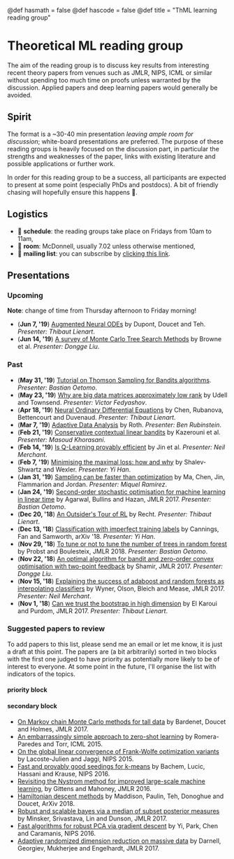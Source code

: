 @def hasmath = false
@def hascode = false
@def title = "ThML learning reading group"

# Theoretical ML reading group

The aim of the reading group is to discuss key results from interesting recent theory papers from venues such as JMLR, NIPS, ICML or similar without spending too much time on proofs unless warranted by the discussion.
Applied papers and deep learning papers would generally be avoided.

## Spirit

The format is a ~30-40 min presentation _leaving ample room for discussion_; white-board presentations are preferred.
The purpose of these reading groups is heavily focused on the discussion part, in particular the strengths and weaknesses of the paper, links with existing literature and possible applications or further work.

In order for this reading group to be a success, all participants are expected to present at some point (especially PhDs and postdocs).
A bit of friendly chasing will hopefully ensure this happens 🚂.

## Logistics

* 📆 **schedule**: the reading groups take place on Fridays from 10am to 11am,
* 🎪 **room**: McDonnell, usually 7.02 unless otherwise mentioned,
* 📧 **mailing list**: you can subscribe by [clicking this link](https://lists.unimelb.edu.au/subscribe/ml-theory).

## Presentations

### Upcoming

**Note**: change of time from Thursday afternoon to Friday morning!

* (**Jun 7, '19**) [Augmented Neural ODEs](https://arxiv.org/abs/1904.01681) by Dupont, Doucet and Teh. _Presenter: Thibaut Lienart_.
* (**Jun 14, '19**) [A survey of Monte Carlo Tree Search Methods](http://mcts.ai/pubs/mcts-survey-master.pdf) by Browne et al. _Presenter: Dongge Liu_.


### Past

* (**May 31, '19**) [Tutorial on Thomson Sampling for Bandits algorithms](https://epubs.siam.org/doi/pdf/10.1137/18M1183480). _Presenter: Bastian Oetomo_.
* (**May 23, '19**) [Why are big data matrices approximately low rank](https://epubs.siam.org/doi/pdf/10.1137/18M1183480) by Udell and Townsend. _Presenter: Victor Fedyashov_.
* (**Apr 18, '19**) [Neural Ordinary Differential Equations](https://arxiv.org/pdf/1806.07366.pdf) by Chen, Rubanova, Bettencourt and Duvenaud. _Presenter: Thibaut Lienart_.
* (**Mar 7, '19**) [Adaptive Data Analysis](https://protect-au.mimecast.com/s/t9StCE8knvs5D9qVuNz-y6?domain=simons.berkeley.edu  ) by Roth. _Presenter: Ben Rubinstein_.
* (**Feb 21, '19**) [Conservative contextual linear bandits](https://papers.nips.cc/paper/6980-conservative-contextual-linear-bandits) by Kazerouni et al. _Presenter: Masoud Khorasani_.
* (**Feb 14, '19**) [Is Q-Learning provably efficient](https://papers.nips.cc/paper/7735-is-q-learning-provably-efficient.pdf) by Jin et al. _Presenter: Neil Merchant_.
* (**Feb 7, '19**) [Minimising the maximal loss: how and why](http://proceedings.mlr.press/v48/shalev-shwartzb16-supp.pdf) by Shalev-Shwartz and Wexler. _Presenter: Yi Han_.
* (**Jan 31, '19**) [Sampling can be faster than optimization](https://arxiv.org/abs/1811.08413) by Ma, Chen, Jin, Flammarion and Jordan. _Presenter: Miquel Ramírez_.
* (**Jan 24, '19**) [Second-order stochastic optimisation for machine learning in linear time](http://jmlr.org/papers/volume18/16-491/16-491.pdf) by Agarwal, Bullins and Hazan, JMLR 2017. _Presenter: Bastian Oetomo_.
* (**Dec 20, '18**) [An Outsider's Tour of RL](http://www.argmin.net/2018/06/25/outsider-rl/) by Recht. _Presenter: Thibaut Lienart_.
* (**Dec 13, '18**) [Classification with imperfect training labels](https://arxiv.org/abs/1805.11505) by Cannings, Fan and Samworth, arXiv '18. _Presenter: Yi Han_.
* (**Nov 29, '18**) [To tune or not to tune the number of trees in random forest](http://jmlr.org/papers/volume18/17-269/17-269.pdf) by Probst and Boulesteix, JMLR 2018. _Presenter: Bastian Oetomo_.
* (**Nov 22, '18**) [An optimal algorithm for bandit and zero-order convex optimisation with two-point feedback](http://jmlr.org/papers/volume18/16-632/16-632.pdf) by Shamir, JMLR 2017. _Presenter: Dongge Liu_.
* (**Nov 15, '18**) [Explaining the success of adaboost and random forests as interpolating classifiers](http://jmlr.org/papers/volume18/15-240/15-240.pdf) by Wyner, Olson, Bleich and Mease, JMLR 2017. _Presenter: Neil Merchant_.
* (**Nov 1, '18**) [Can we trust the bootstrap in high dimension](http://jmlr.org/papers/volume19/17-006/17-006.pdf) by El Karoui and Purdom, JMLR 2017. _Presenter: Thibaut Lienart_.

### Suggested papers to review

To add papers to this list, please send me an email or let me know, it is just a draft at this point.
The papers are (a bit arbitrarily) sorted in two blocks with the first one judged to have priority as potentially more likely to be of interest to everyone.
At some point in the future, I'll organise the list with indicators of the topics.

#### priority block

#### secondary block

* [On Markov chain Monte Carlo methods for tall data](http://jmlr.org/papers/volume18/15-205/15-205.pdf) by Bardenet, Doucet and Holmes, JMLR 2017.
* [An embarrassingly simple approach to zero-shot learning](http://proceedings.mlr.press/v37/romera-paredes15.pdf) by Romera-Paredes and Torr, ICML 2015.
* [On the global linear convergence of Frank-Wolfe optimization variants](http://papers.nips.cc/paper/5925-on-the-global-linear-convergence-of-frank-wolfe-optimization-variants.pdf) by Lacoste-Julien and Jaggi, NIPS 2015.
* [Fast and provably good seedings for k-means](https://papers.nips.cc/paper/6478-fast-and-provably-good-seedings-for-k-means.pdf) by Bachem, Lucic, Hassani and Krause, NIPS 2016.
* [Revisiting the Nystrom method for improved large-scale machine learning](http://www.jmlr.org/papers/volume17/gittens16a/gittens16a.pdf), by Gittens and Mahoney, JMLR 2016.
* [Hamiltonian descent methods](http://jmlr.org/papers/volume18/15-205/15-205.pdf) by Maddison, Paulin, Teh, Donoghue and Doucet, ArXiv 2018.
* [Robust and scalable bayes via a median of subset posterior measures](http://jmlr.org/papers/volume18/16-491/16-491.pdf) by Minsker, Srivastava, Lin and Dunson, JMLR 2017.
* [Fast algorithms for robust PCA via gradient descent](http://papers.nips.cc/paper/6445-fast-algorithms-for-robust-pca-via-gradient-descent.pdf) by Yi, Park, Chen and Caramanis, NIPS 2016.
* [Adaptive randomized dimension reduction on massive data](http://jmlr.org/papers/volume18/15-143/15-143.pdf) by Darnell, Georgiev, Mukherjee and Engelhardt, JMLR 2017.
